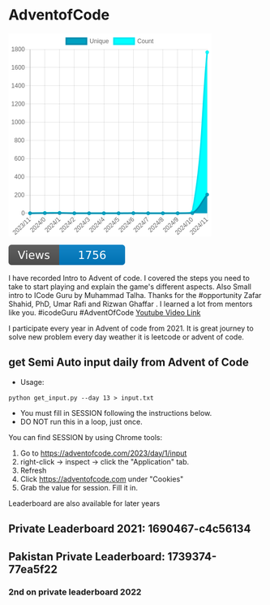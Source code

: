 




# AdventofCode

![Image of Views](https://github.com/MuhammadSaadSiddique/Views/blob/master/graph/441395757/large/year.png)

[![Image of Views](https://github.com/MuhammadSaadSiddique/Views/blob/master/svg/441395757/badge.svg)](https://github.com/MuhammadSaadSiddique/Views/blob/master/readme/441395757/week.md) 


I have recorded Intro to Advent of code. I covered the steps you need to take to start playing and explain the game's different aspects. Also Small intro to ICode Guru by Muhammad Talha. Thanks for the #opportunity Zafar Shahid, PhD, Umar Rafi and Rizwan Ghaffar . I learned a lot from mentors like you. 
#icodeGuru #AdventOfCode [Youtube Video Link](https://youtu.be/Ol2tuZsWLUM)

I participate every year in Advent of code from 2021. It is great journey to solve new problem every day weather it is leetcode or advent of code. 
## get Semi Auto input daily from Advent of Code
- Usage:
```
python get_input.py --day 13 > input.txt
```
- You must fill in SESSION following the instructions below.
- DO NOT run this in a loop, just once.

You can find SESSION by using Chrome tools:
 1) Go to https://adventofcode.com/2023/day/1/input
 2) right-click -> inspect -> click the "Application" tab.
 3) Refresh
 4) Click https://adventofcode.com under "Cookies"
 5) Grab the value for session. Fill it in.


Leaderboard are also available for later years
## Private Leaderboard 2021: 1690467-c4c56134 
## Pakistan Private Leaderboard: 1739374-77ea5f22
### 2nd on private leaderboard 2022

